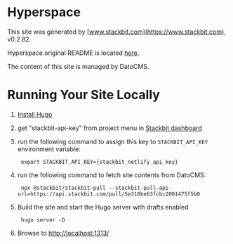 # Hyperspace

This site was generated by [www.stackbit.com](https://www.stackbit.com), v0.2.82.

Hyperspace original README is located [here](./README.theme.md).

The content of this site is managed by DatoCMS.

# Running Your Site Locally

1. [Install Hugo](https://gohugo.io/getting-started/quick-start/#step-1-install-hugo)

1. get "stackbit-api-key" from project menu in [Stackbit dashboard](https://app.stackbit.com/dashboard)

1. run the following command to assign this key to `STACKBIT_API_KEY` environment variable:

        export STACKBIT_API_KEY={stackbit_netlify_api_key}

1. run the following command to fetch site contents from DatoCMS:

        npx @stackbit/stackbit-pull --stackbit-pull-api-url=https://api.stackbit.com/pull/5e310be63fcbc2001475f5b0

1. Build the site and start the Hugo server with drafts enabled

        hugo server -D

1. Browse to [http://localhost:1313/](http://localhost:1313/)
